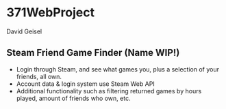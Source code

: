 # 371WebProject
David Geisel

## Steam Friend Game Finder (Name WIP!)
- Login through Steam, and see what games you, plus a selection of your friends, all own.
- Account data & login system use Steam Web API
- Additional functionality such as filtering returned games by hours played, amount of friends who own, etc.
